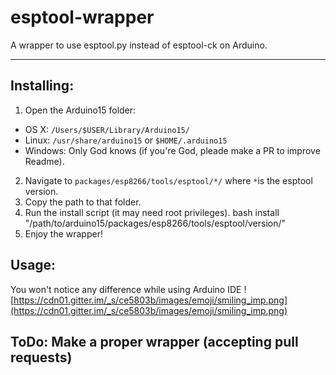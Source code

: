 # esptool-wrapper
A wrapper to use esptool.py instead of esptool-ck on Arduino.

---

## Installing:

1. Open the Arduino15 folder:
  * OS X: `/Users/$USER/Library/Arduino15/`
  * Linux: `/usr/share/arduino15` or `$HOME/.arduino15`
  * Windows: Only God knows (if you're God, pleade make a PR to improve Readme).
2. Navigate to `packages/esp8266/tools/esptool/*/` where `*`is the esptool version.
3. Copy the path to that folder.
4. Run the install script (it may need root privileges).
    bash install "/path/to/arduino15/packages/esp8266/tools/esptool/version/" 
5. Enjoy the wrapper!

## Usage:
You won't notice any difference while using Arduino IDE ![https://cdn01.gitter.im/_s/ce5803b/images/emoji/smiling_imp.png](https://cdn01.gitter.im/_s/ce5803b/images/emoji/smiling_imp.png)

## ToDo: Make a proper wrapper (accepting pull requests)
